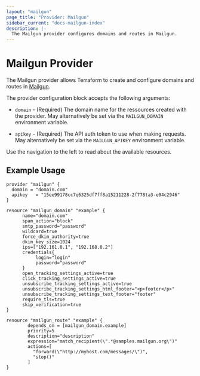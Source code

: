 ```yaml
---
layout: "mailgun"
page_title: "Provider: Mailgun"
sidebar_current: "docs-mailgun-index"
description: |-
  The Mailgun provider configures domains and routes in Mailgun.
---
```


# Mailgun Provider

The Mailgun provider allows Terraform to create and configure domains and routes in [Mailgun](https://www.mailgun.com/).

The provider configuration block accepts the following arguments:

* ``domain`` - (Required) The domain name for the ressources created with the provider. May alternatively be set via the
  ``MAILGUN_DOMAIN`` environment variable.

* ``apikey`` - (Required) The API auth token to use when making requests. May alternatively
  be set via the ``MAILGUN_APIKEY`` environment variable.

Use the navigation to the left to read about the available resources.

## Example Usage

```hcl
provider "mailgun" {
  domain = "domain.com"
  apikey   = "15ee99178cc7q6325df7ff8a15211228-2f778ta3-e04c2946"
}

resource "mailgun_domain" "example" {
      name="domain.com"
      spam_action="block"
      smtp_password="password"
      wildcard=true
      force_dkim_authority=true
      dkim_key_size=1024
      ips=["192.161.0.1", "192.168.0.2"]
      credentials{
           login="login"
           password="password"
      }
      open_tracking_settings_active=true
      click_tracking_settings_active=true
      unsubscribe_tracking_settings_active=true
      unsubscribe_tracking_settings_html_footer="<p>footer</p>"
      unsubscribe_tracking_settings_text_footer="footer"
      require_tls=true
      skip_verification=true
}

resource "mailgun_route" "example" {
        depends_on = [mailgun_domain.example]
        priority=5
        description="description"
        expression="match_recipient(\".*@samples.mailgun.org\")"
        actions=[
          "forward(\"http://myhost.com/messages/\")",
          "stop()"
        ]
}

```
